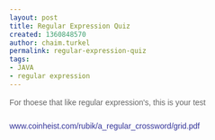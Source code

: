 ```yaml
---
layout: post
title: Regular Expression Quiz
created: 1360848570
author: chaim.turkel
permalink: regular-expression-quiz
tags:
- JAVA
- regular expression
---
```

<p style="margin: 0px; padding: 0px; font-size: 14px; line-height: 21px; color: rgb(102, 102, 102); font-family: Tahoma, Verdana, Arial, Helvetica, sans-serif;">For thoese that like regular expression&#39;s, this is your test</p>
<p style="margin: 0px; padding: 0px; font-size: 14px; line-height: 21px; color: rgb(102, 102, 102); font-family: Tahoma, Verdana, Arial, Helvetica, sans-serif;">&nbsp;</p>
<p style="margin: 0px; padding: 0px; font-size: 14px; line-height: 21px; color: rgb(102, 102, 102); font-family: Tahoma, Verdana, Arial, Helvetica, sans-serif;"><a _fcksavedurl="http://www.coinheist.com/rubik/a_regular_crossword/grid.pdf" href="http://www.coinheist.com/rubik/a_regular_crossword/grid.pdf" style="color: rgb(51, 51, 153); margin: 0px; padding: 0px; text-decoration: initial;">www.coinheist.com/rubik/a_regular_crossword/grid.pdf</a></p>
